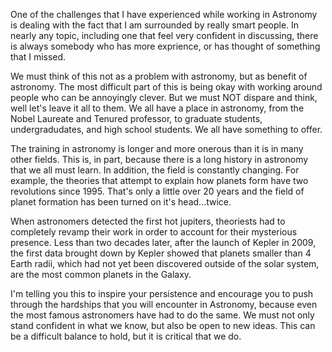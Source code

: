 One of the challenges that I have experienced while working in Astronomy is dealing 
with the fact that I am surrounded by really smart people. In nearly any topic, including
one that feel very confident in discussing, there is always somebody who has more exprience,
or has thought of something that I missed.

We must think of this not as a problem with astronomy, but as benefit of astronomy. The
most difficult part of this is being okay with working around people who can be annoyingly
clever. But we must NOT dispare and think, well let's leave it all to them. We all have a place
in astronomy, from the Nobel Laureate and Tenured professor, to graduate students, undergradudates,
and high school students. We all have something to offer.

The training in astronomy is longer and more onerous than it is in many other fields. This is, in part, because there is
a long history in astronomy that we all must learn. In addition, the field is constantly changing.
For example, the theories that attempt to explain how planets form have two revolutions since 1995.
That's only a little over 20 years and the field of planet formation has been turned on it's head...twice.

When astronomers detected the first hot jupiters, theoriests had to completely revamp their work in order
to account for their mysterious presence. Less than two decades later, after the launch of Kepler in 2009,
the first data brought down by Kepler showed that planets smaller than 4 Earth radii, which had not yet 
been discovered outside of the solar system, are the most common planets in the Galaxy.

I'm telling you this to inspire your persistence and encourage you to push through the hardships that you
will encounter in Astronomy, because even the most famous astronomers have had to do the same. We must
not only stand confident in what we know, but also be open to new ideas.  This can be a difficult
balance to hold, but it is critical that we do.
